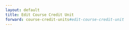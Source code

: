 ```yaml
---
layout: default
title: Edit Course Credit Unit
forward: course-credit-units#edit-course-credit-unit
---
```

